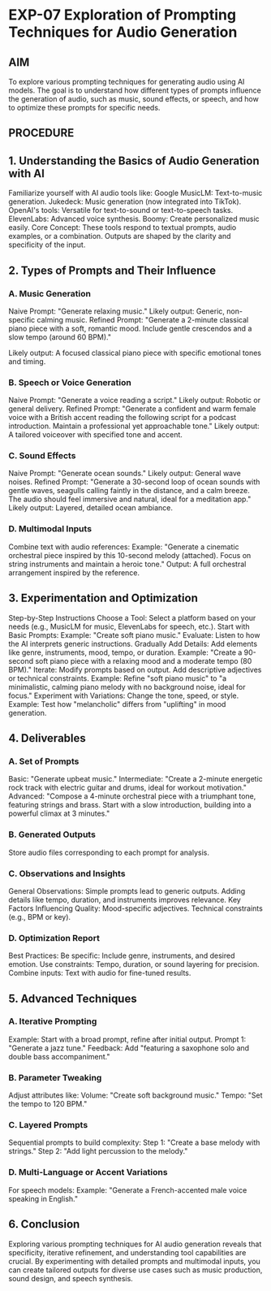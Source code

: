 # EXP-07 Exploration of Prompting Techniques for Audio Generation

## AIM
To explore various prompting techniques for generating audio using AI models. The goal is to understand how different types of prompts influence the generation of audio, such as music, sound effects, or speech, and how to optimize these prompts for specific needs.
## PROCEDURE
## 1. Understanding the Basics of Audio Generation with AI
Familiarize yourself with AI audio tools like:
Google MusicLM: Text-to-music generation.
Jukedeck: Music generation (now integrated into TikTok).
OpenAI's tools: Versatile for text-to-sound or text-to-speech tasks.
ElevenLabs: Advanced voice synthesis.
Boomy: Create personalized music easily.
Core Concept:
These tools respond to textual prompts, audio examples, or a combination.
Outputs are shaped by the clarity and specificity of the input.
## 2. Types of Prompts and Their Influence
### A. Music Generation
Naive Prompt:
"Generate relaxing music."
Likely output: Generic, non-specific calming music.
Refined Prompt:
"Generate a 2-minute classical piano piece with a soft, romantic mood. Include gentle crescendos and a slow tempo (around 60 BPM)."

Likely output: A focused classical piano piece with specific emotional tones and timing.
### B. Speech or Voice Generation
Naive Prompt:
"Generate a voice reading a script."
Likely output: Robotic or general delivery.
Refined Prompt:
"Generate a confident and warm female voice with a British accent reading the following script for a podcast introduction. Maintain a professional yet approachable tone."
Likely output: A tailored voiceover with specified tone and accent.
### C. Sound Effects
Naive Prompt:
"Generate ocean sounds."
Likely output: General wave noises.
Refined Prompt:
"Generate a 30-second loop of ocean sounds with gentle waves, seagulls calling faintly in the distance, and a calm breeze. The audio should feel immersive and natural, ideal for a meditation app."
Likely output: Layered, detailed ocean ambiance.
### D. Multimodal Inputs
Combine text with audio references:
Example: "Generate a cinematic orchestral piece inspired by this 10-second melody (attached). Focus on string instruments and maintain a heroic tone."
Output: A full orchestral arrangement inspired by the reference.
## 3. Experimentation and Optimization
Step-by-Step Instructions
Choose a Tool:
Select a platform based on your needs (e.g., MusicLM for music, ElevenLabs for speech, etc.).
Start with Basic Prompts:
Example: "Create soft piano music."
Evaluate: Listen to how the AI interprets generic instructions.
Gradually Add Details:
Add elements like genre, instruments, mood, tempo, or duration.
Example: "Create a 90-second soft piano piece with a relaxing mood and a moderate tempo (80 BPM)."
Iterate:
Modify prompts based on output. Add descriptive adjectives or technical constraints.
Example: Refine "soft piano music" to "a minimalistic, calming piano melody with no background noise, ideal for focus."
Experiment with Variations:
Change the tone, speed, or style.
Example: Test how "melancholic" differs from "uplifting" in mood generation.
## 4. Deliverables
### A. Set of Prompts
Basic:
"Generate upbeat music."
Intermediate:
"Create a 2-minute energetic rock track with electric guitar and drums, ideal for workout motivation."
Advanced:
"Compose a 4-minute orchestral piece with a triumphant tone, featuring strings and brass. Start with a slow introduction, building into a powerful climax at 3 minutes."
### B. Generated Outputs
Store audio files corresponding to each prompt for analysis.

### C. Observations and Insights
General Observations:
Simple prompts lead to generic outputs.
Adding details like tempo, duration, and instruments improves relevance.
Key Factors Influencing Quality:
Mood-specific adjectives.
Technical constraints (e.g., BPM or key).
### D. Optimization Report
Best Practices:
Be specific: Include genre, instruments, and desired emotion.
Use constraints: Tempo, duration, or sound layering for precision.
Combine inputs: Text with audio for fine-tuned results.
## 5. Advanced Techniques
### A. Iterative Prompting
Example: Start with a broad prompt, refine after initial output.
Prompt 1: "Generate a jazz tune."
Feedback: Add "featuring a saxophone solo and double bass accompaniment."
### B. Parameter Tweaking
Adjust attributes like:
Volume: "Create soft background music."
Tempo: "Set the tempo to 120 BPM."
### C. Layered Prompts
Sequential prompts to build complexity:
Step 1: "Create a base melody with strings."
Step 2: "Add light percussion to the melody."


### D. Multi-Language or Accent Variations
For speech models:
Example: "Generate a French-accented male voice speaking in English."
## 6. Conclusion
Exploring various prompting techniques for AI audio generation reveals that specificity, iterative refinement, and understanding tool capabilities are crucial. By experimenting with detailed prompts and multimodal inputs, you can create tailored outputs for diverse use cases such as music production, sound design, and speech synthesis.
